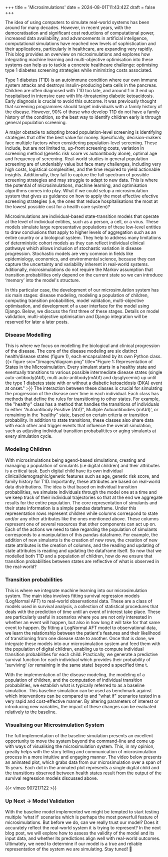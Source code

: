 +++
title = 'Microsimulations'
date = 2024-08-01T11:43:42Z
draft = false
+++

The idea of using computers to simulate real-world systems has been around for many decades. However, in recent years, with the democratisation and significant cost reductions of computational power, increased data availability, and advancements in artificial inteligence, computational simulations have reached new levels of sophistication and their applications, particularly in healthcare, are expanding very rapidly. This blog provides an overview on microsimulations and explores how integrating machine learning and multi-objective optimisation into these systems can help us to tackle a concrete healthcare challenge: optimising type 1 diabetes screening strategies while minimizing costs associated.

Type 1 diabetes (T1D) is an autoimmune condition where our own immune system attacks and destroys insulin-producing beta cells in the pancreas. Children are often diagnosed with T1D too late, and around 1 in 3 end up hospitalised in intensive care with life-threatening diabetic ketoacidosis. Early diagnosis is crucial to avoid this outcome. It was previously thought that screening programmes should target individuals with a family history of the disease. However, 90% of those who develop T1D do not have a family history of the condition, so the best way to identify children early is through general population screening.

A major obstacle to adopting broad population-level screening is identifying strategies that offer the best value for money. Specifically, decision-makers face multiple factors when considering population-level screening. These include, but are not limited to, up-front screening costs, variation in screening method (genetic risk score vs autoantibody alone), optimal age and frequency of screening. Real-world studies in general population screening are of undeniably value but face many challenges, including very high costs, logistical complexities, and the time required to yield actionable insights. Additionally, they fail to capture the full spectrum of possible screening strategies and may struggle to adapt to new data. This is where the potential of microsimulations, machine learning, and optimisation algorithms comes into play. What if we could setup a microsimulation system that gives us guidance on how to apply the most effective efective screening strategies (i.e, the ones that reduce hospitalisations the most at the lowest possible cost for a health care system)?

Microsimulations are individual-based state-transition models that operate at the level of individual entities, such as a person, a cell, or a virus. These models simulate large representative populations of these low-level entities to draw conclusions that apply to higher levels of aggregation such as an entire country or a biological system. They help to address many limitations of deterministic cohort models as they can reflect individual clinical pathways which allows inclusion of stochastic variation in disease progression. Stochastic models are very common in fields like epidemiology, economics, and environmental science, because they can capture the uncertainty and variability inherent in real-world systems. Aditionally, microsimulations do not require the Markov assumption that transition probabilities only depend on the current state so we can introduce ‘memory’ into the model's structure. 

In this particular case, the development of our microsimulation system has six main stages: disease modeling, modeling a population of children, computing transition probabilities, model validation, multi-objective optimisation, and development of a user interface for the model using Django. Below, we discuss the first three of these stages. Details on model validation, multi-objective optimisation and Django integration will be reserved for later a later posts. 

### Disease Modelling

This is where we focus on modelling the biological and clinical progression of the disease. The core of the disease modeling are six distinct health/disease states (figure 1), each encapsulated by its own Python class.
{{< figure src="/images/diagram.png" title="Figure 1: Representation of States in the Microsimulation. Every simulant starts in a healthy state and eventually transitions to various possible intermediate disease states (single auto-antibody(Ab1), multi auto-antibody(mAb1) and dysglycemic) up until the type 1 diabetes state with or without a diabetic ketoacidosis (DKA) event at onset." >}}
The interaction between these classes is crucial for simulating the progression of the disease over time in each individual. Each class has methods that define the rules for transitioning to other states. For example, the "healthy" class has a method that handles the transitions of individuals to either "Autoantibody Positive (Ab1)", Multiple Autoantibodies (mAb1)', or remaining in the 'healthy" state, based on certain criteria or transition probability. In addition to state transitions, these classes also share data with each other and trigger events that influence the overall simulation, such as adjusting individual transition probabalitites or aging simulants at every simulation cycle. 

### Modeling Children

With microsimulations being agend-based simulations, creating and managing a population of simulants (i.e digital children) and their attributes is a critical task. Each digital child have its own individual clinical/demographic/genetic features such as age, genetic risk score, and family history for T1D. Importantly, these attributes are based on real-world data distributions. The idea is that based on individual transition probabilities, we simulate individuals through the model one at a time and we keep track of their individual trajectories so that at the end we aggregate results for the entire population. The core representation of simulants and their state information is a simple pandas dataframe. Under this representation rows represent children while columns correspond to state and/or any other attributes like the ones mentioned above. These columns represent one of several resources that other components can act up on. Each of the actions we need to take regarding the population of simulants corresponds to a manipulation of this pandas dataframe. For example, the addition of new simulants is the creation of new rows, the creation of new state attributes is the creation of columns, and the reading and updating of state attributes is reading and updating the dataframe itself. So now that we modelled both T1D and a population of children, how do we ensure that transition probabilities between states are reflective of what is observed in the real-world?

### Transition probabilities 
This is where we integrate machine learning into our microsimulation system. The main idea involves fitting survival regression models (LogNormal AFT) to real-world observational data. These are a class of models used in survival analysis, a collection of statistical procedures that deals with the prediction of time until an event of interest take place. These are particularly useful in scenarios where you are not only interested in whether an event will happen, but also in how long it will take for that same event to happen. By fitting a LogNormal AFT model to observational data, we learn the relationship between the patient's features and their likelihood of transitioning from one disease state to another. Once that is done, we integrate these models into our microsimulation system and feed them with the population of digital children, enabling us to compute individual transition probabilities for each child. Practically, we generate a predictive survival function for each individual which provides their probability of 'surviving' (or remaining in the same state) beyond a specified time t. 

With the implementation of the disease modeling, the modeling of a population of children, and the computation of individual transition probabilities, we establish what is typically referred to as a baseline simulation. This baseline simulation can be used as benchmark against which interventions can be compared to and "what if" scenarios tested in a very rapid and cost-effective manner. By altering parameters of interest or introducing new variables, the impact of these changes can be evaluated relatively to the baseline.

### Visualising our Microsimulation System

The full implementation of the baseline simulation presents an excellent opportunity to move the system beyond the command-line and come up with ways of visualising the microsimulation system. This, in my opinion, greatly helps with the story telling and communication of microsimulation process in a more intuitive and engaging manner. The video below presents an animated plot, which grabs data from our microsimulation over a span of 15 years. Each dot in the animated plot represents a single digital child and the transitions observed between health states result from the output of the survival regression models discussed above. 

{{< vimeo 907217122 >}}

### Up Next -> Model Validation 

With the baseline model implemented we might be tempted to start testing multiple 'what if' scenarios which is perhaps the most powerfull feature of microsimulations. But before we do, can we really trust our model? Does it accurately reflect the real-world system it is trying to represent? In the next blog post, we will explore how to assess the validity of the model and its input data, and whether its predictions align well with real-world outcomes. Ultimately, we need to determine if our model is a true and reliable representation of the system we are simulating. Stay tuned! 🚀





